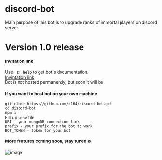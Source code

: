 # discord-bot
Main purpose of this bot is to upgrade ranks of immortal players on discord server

# Version 1.0 release

#### Invitation link
Use **` z! help`** to get bot's documentation.  
[Invintation link](https://discord.com/api/oauth2/authorize?client_id=786141154021867521&permissions=201326592&scope=bot)  
Bot is not hosted permanently, but soon it will be


#### If you want to host bot on your own machine  
`git clone https://github.com/z164/discord-bot.git`  
`cd discord-bot`  
`npm i`  
Fill up `.env` file  
`URI - your mongoDB connection link`  
`prefix - your prefix for the bot to work`  
`BOT_TOKEN - token for your bot`  

#### More features coming soon, stay tuned 🔥 

![image](https://user-images.githubusercontent.com/44960007/106314139-5b2add00-627a-11eb-929d-96cdfe6f1c86.png)
